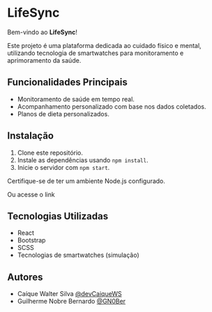 # LifeSync

Bem-vindo ao **LifeSync**!

Este projeto é uma plataforma dedicada ao cuidado físico e mental, utilizando tecnologia de smartwatches para monitoramento e aprimoramento da saúde.

## Funcionalidades Principais

- Monitoramento de saúde em tempo real.
- Acompanhamento personalizado com base nos dados coletados.
- Planos de dieta personalizados.

## Instalação

1. Clone este repositório.
2. Instale as dependências usando `npm install`.
3. Inicie o servidor com `npm start`.

Certifique-se de ter um ambiente Node.js configurado.

Ou acesse o link 

## Tecnologias Utilizadas

- React
- Bootstrap
- SCSS
- Tecnologias de smartwatches (simulação)

## Autores

- Caíque Walter Silva [@devCaiqueWS](https://github.com/devCaiqueWS)
- Guilherme Nobre Bernardo [@GN0Ber](https://github.com/GN0Ber)


